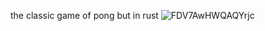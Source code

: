 the classic game of pong but in rust 
![FDV7AwHWQAQYrjc](https://github.com/grandmasponge/pong/assets/73469941/8eda8349-0a8f-485e-9d80-d46342c1c4db)

